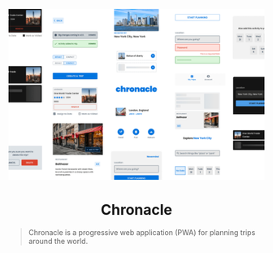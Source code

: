 ![Chronacle logo](./assets/images/readme-banner.png)

<h1 align="center">
  Chronacle
</h1>

> Chronacle is a progressive web application (PWA) for
> planning trips around the world.